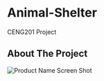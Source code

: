 # Animal-Shelter
CENG201 Project

## About The Project

![Product Name Screen Shot][product-screenshot1]





<!-- MARKDOWN & IMAGES -->

[product-screenshot1]: Images/umlDiagram.png

